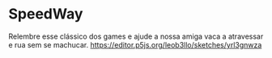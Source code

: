 # SpeedWay
Relembre esse clássico dos games e ajude a nossa amiga vaca a atravessar e rua sem se machucar.
https://editor.p5js.org/leob3llo/sketches/yrl3gnwza
